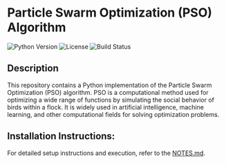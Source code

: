 # Particle Swarm Optimization (PSO) Algorithm
![Python Version](https://img.shields.io/badge/python-3.7%2B-blue)
![License](https://img.shields.io/badge/license-MIT-green)
![Build Status](https://img.shields.io/badge/build-passing-brightgreen)

## Description
This repository contains a Python implementation of the Particle Swarm Optimization (PSO) algorithm. PSO is a computational method used for optimizing a wide range of functions by simulating the social behavior of birds within a flock. It is widely used in artificial intelligence, machine learning, and other computational fields for solving optimization problems.

## Installation Instructions:


For detailed setup instructions and execution, refer to the [NOTES.md](NOTES.md).
